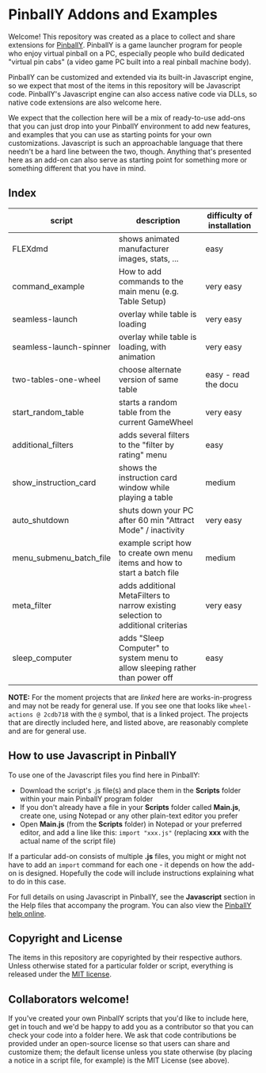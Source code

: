 # PinballY Addons and Examples

Welcome!  This repository was created as a place to collect and share
extensions for [PinballY](http://mjrnet.org/pinscape/PinballY).
PinballY is a game launcher program for people who enjoy virtual
pinball on a PC, especially people who build dedicated "virtual pin
cabs" (a video game PC built into a real pinball machine body).

PinballY can be customized and extended via its built-in Javascript
engine, so we expect that most of the items in this repository will be
Javascript code.  PinballY's Javascript engine can also access native
code via DLLs, so native code extensions are also welcome here.

We expect that the collection here will be a mix of ready-to-use
add-ons that you can just drop into your PinballY environment to add
new features, and examples that you can use as starting points for
your own customizations.  Javascript is such an approachable language
that there needn't be a hard line between the two, though.  Anything
that's presented here as an add-on can also serve as starting point
for something more or something different that you have in mind.

## Index ##
|script|description|difficulty of installation|
|------|-----------|---------|
|FLEXdmd|shows animated manufacturer images, stats, ...|easy|
|command_example|How to add commands to the main menu (e.g. Table Setup)|very easy|
|seamless-launch|overlay while table is loading|very easy|
|seamless-launch-spinner|overlay while table is loading, with animation|very easy|
|two-tables-one-wheel|choose alternate version of same table|easy - read the docu|
|start_random_table|starts a random table from the current GameWheel| very easy|
|additional_filters|adds several filters to the "filter by rating" menu| easy | 
|show_instruction_card|shows the instruction card window while playing a table| medium |
|auto_shutdown|shuts down your PC after 60 min "Attract Mode" / inactivity| very easy|
|menu_submenu_batch_file| example script how to create own menu items and how to start a batch file| medium|
|meta_filter| adds additional MetaFilters to narrow existing selection to additional criterias|very easy|
|sleep_computer| adds "Sleep Computer" to system menu to allow sleeping rather than power off|easy|

**NOTE:** For the moment projects that are *linked* here are works-in-progress and may not be ready for general use. If you see one that looks like `wheel-actions @ 2cdb718` with the `@` symbol, that is a linked project. The projects that are directly included here, and listed above, are reasonably complete and are for general use.

## How to use Javascript in PinballY

To use one of the Javascript files you find here in PinballY:

* Download the script's .js file(s) and place them in the **Scripts** folder within your main PinballY program folder
* If you don't already have a file in your **Scripts** folder called **Main.js**, create one, using Notepad or any other plain-text editor you prefer
* Open **Main.js** (from the **Scripts** folder) in Notepad or your preferred editor, and add a line like this: `import "xxx.js"` (replacing **xxx** with the actual name of the script file)

If a particular add-on consists of multiple **.js** files, you might or
might not have to add an `import` command for each one - it depends on
how the add-on is designed.  Hopefully the code will include
instructions explaining what to do in this case.

For full details on using Javascript in PinballY, see the **Javascript**
section in the Help files that accompany the program.  You can
also view the [PinballY help online](http://mjrnet.org/pinscape/downloads/PinballY/Help/PinballY.html).


## Copyright and License

The items in this repository are copyrighted by their respective
authors.  Unless otherwise stated for a particular folder or script,
everything is released under the [MIT
license](https://opensource.org/licenses/MIT).


## Collaborators welcome!

If you've created your own PinballY scripts that you'd like to include
here, get in touch and we'd be happy to add you as a contributor so
that you can check your code into a folder here.  We ask that code
contributions be provided under an open-source license so that users
can share and customize them; the default license unless you state
otherwise (by placing a notice in a script file, for example) is the
MIT License (see above).


